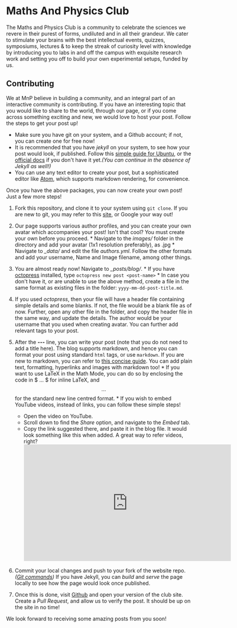# Maths And Physics Club

The Maths and Physics Club is a community to celebrate the sciences we revere in their purest of forms, undiluted and in all their grandeur. We cater to stimulate your brains with the best intellectual events, quizzes, symposiums, lectures & to keep the streak of curiosity level with knowledge by introducing you to labs in and off the campus with exquisite research work and setting you off to build your own experimental setups, funded by us.

## Contributing
We at MnP believe in building a community, and an integral part of an interactive community is contributing. If you have an interesting topic that you would like to share to the world, through our page, or if you come across something exciting and new, we would love to host your post. Follow the steps to get your post up!

  * Make sure you have git on your system, and a Github account; if not, you can create one for free now!    
  * It is recommended that you have *jekyll* on your system, to see how your post would look, if published. Follow this [simple guide for Ubuntu](http://sharadchhetri.com/2014/06/30/install-jekyll-on-ubuntu-14-04-lts/), or the [official docs](https://jekyllrb.com/docs/installation/) if you don't have it yet._(You can continue in the absence of Jekyll as well!)_  
  * You can use any text editor to create your post, but a sophisticated editor like [Atom](https://atom.io/), which supports markdown rendering, for convenience.  

Once you have the above packages, you can now create your own post! Just a few more steps!

  1. Fork this repository, and clone it to your system using `git clone`. If you are new to git, you may refer to this [site](http://gitref.org/), or Google your way out!

  2. Our page supports various author profiles, and you can create your own avatar which accompanies your post! Isn't that cool? You must create your own before you proceed.
    * Navigate to the _images/_ folder in the directory and add your avatar (1x1 resolution preferably), as <username>.jpg
    * Navigate to *_data/* and edit the file *authors.yml*. Follow the other formats and add your username, Name and Image filename, among other things.

  3. You are almost ready now! Navigate to *_posts/blog/*.
    * If you have [octopress](http://octopress.org/) installed, type `octopress new post <post-name>`
    * In case you don't have it, or are unable to use the above method, create a file in the same format as existing files in the folder: `yyyy-mm-dd-post-title.md`.

  4. If you used _octopress_, then your file will have a header file containing simple details and some blanks. If not, the file would be a blank file as of now. Further, open any other file in the folder, and copy the header file in the same way, and update the details. The author would be your username that you used when creating avatar. You can further add relevant tags to your post.

  5. After the **---** line, you can write your post (note that you do not need to add a title here). The blog supports markdown, and hence you can format your post using standard `html` tags, or use `markdown`. If you are new to markdown, you can refer to [this concise guide](https://daringfireball.net/projects/markdown/syntax). You can add plain text, formatting, hyperlinks and images with markdown too!
    * If you want to use LaTeX in the Math Mode, you can do so by enclosing the code in $ ... $ for inline LaTeX, and $$ ... $$ for the standard new line centred format.
    * If you wish to embed YouTube videos, instead of links, you can follow these simple steps!
      - Open the video on YouTube.
      - Scroll down to find the _Share_ option, and navigate to the _Embed_ tab.
      - Copy the link suggested there, and paste it in the blog file.
    It would look something like this when added. A great way to refer videos, right?
    <iframe width="560" height="315" src="https://www.youtube.com/embed/yZzcLc-XxM4" frameborder="0" allowfullscreen></iframe>

  6. Commit your local changes and push to your fork of the website repo. _([Git commands](http://gitref.org/))_ If you have Jekyll, you can _build_ and _serve_ the page locally to see how the page would look once published.

  7. Once this is done, visit [Github](https://github.com/) and open your version of the club site. Create a _Pull Request_, and allow us to verify the post. It should be up on the site in no time!

We look forward to receiving some amazing posts from you soon!
